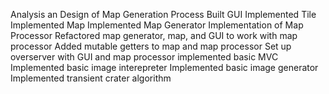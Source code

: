 Analysis an Design of Map Generation Process
Built GUI
Implemented Tile
Implemented Map
Implemented Map Generator
Implementation of Map Processor
    Refactored map generator, map, and GUI to work with map processor
Added mutable getters to map and map processor
Set up overserver with GUI and map processor
    implemented basic MVC
Implemented basic image interepreter
Implemented basic image generator
Implemented transient crater algorithm
